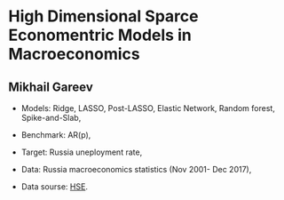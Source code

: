 # High Dimensional Sparce Economentric Models in Macroeconomics
## Mikhail Gareev

- Models: Ridge, LASSO, Post-LASSO, Elastic Network, Random forest, Spike-and-Slab,

- Benchmark: AR(p),

- Target: Russia uneployment rate,

- Data: Russia macroeconomics statistics (Nov 2001- Dec 2017),

- Data sourse: [HSE](http://sophist.hse.ru).
